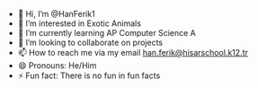 - 👋 Hi, I’m @HanFerik1
- 👀 I’m interested in Exotic Animals
- 🌱 I’m currently learning AP Computer Science A
- 💞️ I’m looking to collaborate on projects
- 📫 How to reach me via my email han.ferik@hisarschool.k12.tr
- 😄 Pronouns: He/Him
- ⚡ Fun fact: There is no fun in fun facts

<!---
HanFerik1/HanFerik1 is a ✨ special ✨ repository because its `README.md` (this file) appears on your GitHub profile.
You can click the Preview link to take a look at your changes.
--->
